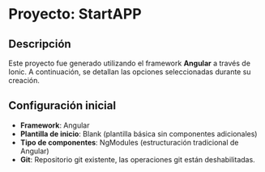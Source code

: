 # Proyecto: **StartAPP**

## Descripción
Este proyecto fue generado utilizando el framework **Angular** a través de Ionic. A continuación, se detallan las opciones seleccionadas durante su creación.

## Configuración inicial

- **Framework**: Angular
- **Plantilla de inicio**: Blank (plantilla básica sin componentes adicionales)
- **Tipo de componentes**: NgModules (estructuración tradicional de Angular)
- **Git**: Repositorio git existente, las operaciones git están deshabilitadas.
